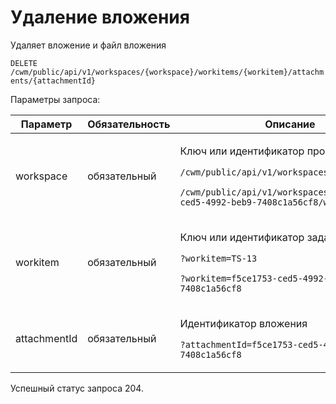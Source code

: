 # Удаление вложения

Удаляет вложение и файл вложения

`DELETE /cwm/public/api/v1/workspaces/{workspace}/workitems/{workitem}/attachments/{attachmentId}`

Параметры запроса:

| Параметр     | Обязательность | Описание                                                                                                                                                                                                  |
| ------------ | -------------- | --------------------------------------------------------------------------------------------------------------------------------------------------------------------------------------------------------- |
| workspace    | обязательный   | <p>Ключ или идентификатор пространства</p><p><code>/cwm/public/api/v1/workspaces/KEY/workitems</code></p><p><code>/cwm/public/api/v1/workspaces/f5ce1753-ced5-4992-beb9-7408c1a56cf8/workitems</code></p> |
| workitem     | обязательный   | <p>Ключ или идентификатор задачи</p><p><code>?workitem=TS-13</code></p><p><code>?workitem=f5ce1753-ced5-4992-beb9-7408c1a56cf8</code></p>                                                                 |
| attachmentId | обязательный   | <p>Идентификатор вложения</p><p><code>?attachmentId=f5ce1753-ced5-4992-beb9-7408c1a56cf8</code></p>                                                                                                       |

Успешный статус запроса 204.
